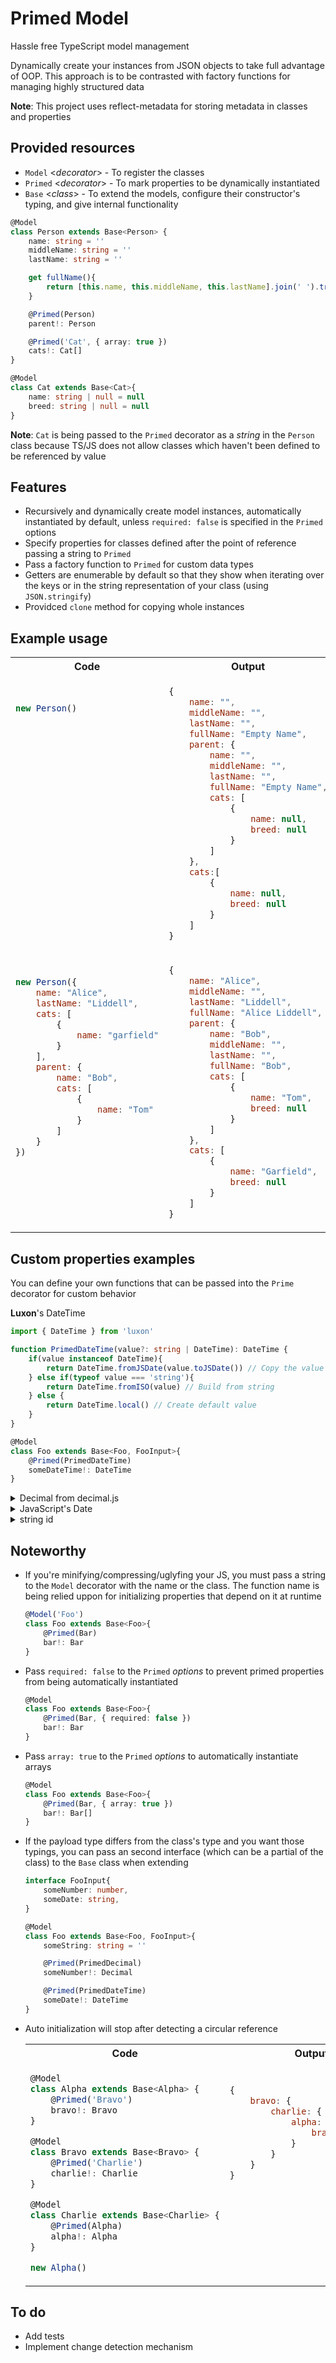 # Primed Model
Hassle free TypeScript model management

Dynamically create your instances from JSON objects to take full advantage of OOP. This approach is to be contrasted with factory functions for managing highly structured data

**Note**: This project uses reflect-metadata for storing metadata in classes and properties

## Provided resources
- `Model` <*decorator*> - To register the classes
- `Primed` <*decorator*> - To mark properties to be dynamically instantiated
- `Base` <*class*> - To extend the models, configure their constructor's typing, and give internal functionality


```typescript
@Model
class Person extends Base<Person> {
    name: string = ''
    middleName: string = ''
    lastName: string = ''

    get fullName(){
        return [this.name, this.middleName, this.lastName].join(' ').trim() || 'Empty Name'
    }

    @Primed(Person)
    parent!: Person

    @Primed('Cat', { array: true })
    cats!: Cat[]
}

@Model
class Cat extends Base<Cat>{
    name: string | null = null
    breed: string | null = null
}
```
**Note**: `Cat` is being passed to the `Primed` decorator as a *string* in the `Person` class because TS/JS does not allow classes which haven't been defined to be referenced by value


## Features

- Recursively and dynamically create model instances, automatically instantiated by default, unless `required: false` is specified in the `Primed` options
- Specify properties for classes defined after the point of reference passing a string to `Primed`
- Pass a factory function to `Primed` for custom data types
- Getters are enumerable by default so that they show when iterating over the keys or in the string representation of your class (using `JSON.stringify`)
- Providced `clone` method for copying whole instances


## Example usage

<table>
<tr>
<th> Code </th>
<th> Output </th>
</tr>
<tr>
<td>

```javascript
new Person()























```

</td>
<td>

```javascript
{
    name: "",
    middleName: "",
    lastName: "",
    fullName: "Empty Name",
    parent: {
        name: "",
        middleName: "",
        lastName: "",
        fullName: "Empty Name",
        cats: [
            {
                name: null,
                breed: null
            }
        ]
    },
    cats:[
        {
            name: null,
            breed: null
        }
    ]
}
```

</td>
</tr>
<tr>
<td>

```javascript
new Person({
    name: "Alice",
    lastName: "Liddell",
    cats: [
        {
            name: "garfield"
        }
    ],
    parent: {
        name: "Bob",
        cats: [
            {
                name: "Tom"
            }
        ]
    }
})







```

</td>
<td>

```javascript
{
    name: "Alice",
    middleName: "",
    lastName: "Liddell",
    fullName: "Alice Liddell",
    parent: {
        name: "Bob",
        middleName: "",
        lastName: "",
        fullName: "Bob",
        cats: [
            {
                name: "Tom",
                breed: null
            }
        ]
    },
    cats: [
        {
            name: "Garfield",
            breed: null
        }
    ]
}
```

</td>
</tr>
</table>

## Custom properties examples

You can define your own functions that can be passed into the `Prime` decorator for custom behavior


**Luxon**'s DateTime

```typescript
import { DateTime } from 'luxon'

function PrimedDateTime(value?: string | DateTime): DateTime {
    if(value instanceof DateTime){
        return DateTime.fromJSDate(value.toJSDate()) // Copy the value
    } else if(typeof value === 'string'){
        return DateTime.fromISO(value) // Build from string
    } else {
        return DateTime.local() // Create default value
    }
}

@Model
class Foo extends Base<Foo, FooInput>{
    @Primed(PrimedDateTime)
    someDateTime!: DateTime
}
```

<details>
<summary> Decimal from decimal.js </summary>

```typescript
import { Decimal } from 'decimal.js'

function PrimedDecimal(value: number | string | Decimal = 0): Decimal {
    return new Decimal(value)
}
```
</details>


<details>
<summary> JavaScript's Date </summary>

```typescript
function PrimedDate(value?: string | Date): Date {
    if(typeof value === 'undefined'){
        return new Date() // Create default value
    } else {
        return new Date(value) // Build from string or copy existing
    }
}
```

</details>

<details>
<summary> string id </summary>

```typescript
function PrimedId(value?: string): string {
    return value ? value : "-1"
}
```

</details>


## Noteworthy
- If you're minifying/compressing/uglyfing your JS, you must pass a string to the `Model` decorator with the name or the class. The function name is being relied uppon for initializing properties that depend on it at runtime
    ```typescript
    @Model('Foo')
    class Foo extends Base<Foo>{
        @Primed(Bar)
        bar!: Bar
    }
    ```
- Pass `required: false` to the `Primed` *options* to prevent primed properties from being automatically instantiated
    ```typescript
    @Model
    class Foo extends Base<Foo>{
        @Primed(Bar, { required: false })
        bar!: Bar
    }
    ```
- Pass `array: true` to the `Primed` *options* to automatically instantiate arrays
    ```typescript
    @Model
    class Foo extends Base<Foo>{
        @Primed(Bar, { array: true })
        bar!: Bar[]
    }
    ```
- If the payload type differs from the class's type and you want those typings, you can pass an second interface (which can be a partial of the class) to the `Base` class when extending
    ```typescript
    interface FooInput{
        someNumber: number,
        someDate: string,
    }

    @Model
    class Foo extends Base<Foo, FooInput>{
        someString: string = ''

        @Primed(PrimedDecimal)
        someNumber!: Decimal

        @Primed(PrimedDateTime)
        someDate!: DateTime
    }
    ```
- Auto initialization will stop after detecting a circular reference

    <table>
    <tr>
    <th> Code </th>
    <th> Output </th>
    </tr>
    <tr>
    <td>

    ```typescript
    @Model
    class Alpha extends Base<Alpha> {
        @Primed('Bravo')
        bravo!: Bravo
    }

    @Model
    class Bravo extends Base<Bravo> {
        @Primed('Charlie')
        charlie!: Charlie
    }

    @Model
    class Charlie extends Base<Charlie> {
        @Primed(Alpha)
        alpha!: Alpha
    }

    new Alpha()
    ```

    </td>
    <td>

    ```javascript
    {
        bravo: {
            charlie: {
                alpha: {
                    bravo: undefined
                }
            }
        }
    }










    ```

    </td>
    </tr>
    </table>

## To do

- Add tests
- Implement change detection mechanism
